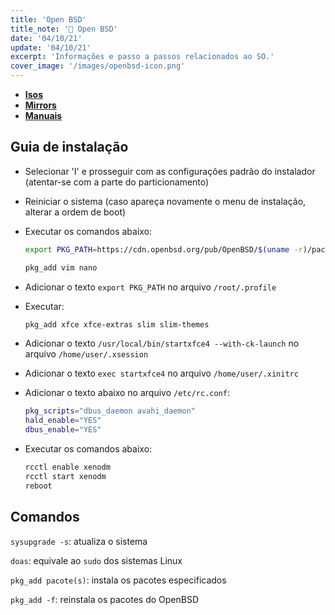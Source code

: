 ```yaml
---
title: 'Open BSD'
title_note: '🐡 Open BSD'
date: '04/10/21'
update: '04/10/21'
excerpt: 'Informações e passo a passos relacionados ao SO.'
cover_image: '/images/openbsd-icon.png'
---
```


- **[Isos](https://www.openbsd.org/faq/faq4.html#Download)**
- **[Mirrors](https://www.openbsd.org/ftp.html)**
- **[Manuais](https://man.openbsd.org/)**

## Guia de instalação

- Selecionar 'I' e prosseguir com as configurações padrão do instalador (atentar-se com a parte do particionamento)

- Reiniciar o sistema (caso apareça novamente o menu de instalação, alterar a ordem de boot)

- Executar os comandos abaixo:

    ```sh
    export PKG_PATH=https://cdn.openbsd.org/pub/OpenBSD/$(uname -r)/packages/$(uname -m)

    pkg_add vim nano
    ```

- Adicionar o texto `export PKG_PATH` no arquivo `/root/.profile`

- Executar:

    ```sh
    pkg_add xfce xfce-extras slim slim-themes
    ```

- Adicionar o texto `/usr/local/bin/startxfce4 --with-ck-launch` no arquivo `/home/user/.xsession`

- Adicionar o texto `exec startxfce4` no arquivo `/home/user/.xinitrc`

- Adicionar o texto abaixo no arquivo `/etc/rc.conf`:

    ```sh
    pkg_scripts="dbus_daemon avahi_daemon"
    hald_enable="YES"
    dbus_enable="YES"
    ```

- Executar os comandos abaixo:

    ```sh
    rcctl enable xenodm
    rcctl start xenodm
    reboot
    ```

## Comandos

`sysupgrade -s`: atualiza o sistema

`doas`: equivale ao `sudo` dos sistemas Linux

`pkg_add pacote(s)`: instala os pacotes especificados

`pkg_add -f`: reinstala os pacotes do OpenBSD

